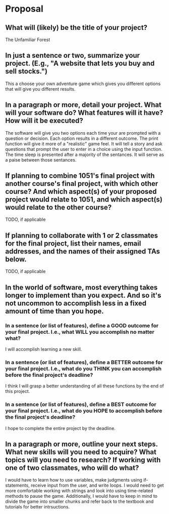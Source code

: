 # Proposal

## What will (likely) be the title of your project?

The Unfamiliar Forest

## In just a sentence or two, summarize your project. (E.g., "A website that lets you buy and sell stocks.")

This a choose your own adventure game which gives you different options that will give you different results.

## In a paragraph or more, detail your project. What will your software do? What features will it have? How will it be executed?

The software will give you two options each time your are prompted with a question or decision. Each option results in a different outcome. The print function will give it more of a "realistic" game feel. It will tell a story and ask questions that prompt the user to enter in a choice using the input function. The time sleep is presented after a majority of the sentances. It will serve as a paise between those sentances.  

## If planning to combine 1051's final project with another course's final project, with which other course? And which aspect(s) of your proposed project would relate to 1051, and which aspect(s) would relate to the other course?

TODO, if applicable

## If planning to collaborate with 1 or 2 classmates for the final project, list their names, email addresses, and the names of their assigned TAs below.

TODO, if applicable

## In the world of software, most everything takes longer to implement than you expect. And so it's not uncommon to accomplish less in a fixed amount of time than you hope.

### In a sentence (or list of features), define a GOOD outcome for your final project. I.e., what WILL you accomplish no matter what?

I will accomplish learning a new skill.

### In a sentence (or list of features), define a BETTER outcome for your final project. I.e., what do you THINK you can accomplish before the final project's deadline?

I think I will grasp a better understanding of all these functions by the end of this project. 

### In a sentence (or list of features), define a BEST outcome for your final project. I.e., what do you HOPE to accomplish before the final project's deadline?

I hope to complete the entire project by the deadline.

## In a paragraph or more, outline your next steps. What new skills will you need to acquire? What topics will you need to research? If working with one of two classmates, who will do what?

I would have to learn how to use variables, make judgments using if-statements, receive input from the user, and write loops. I would need to get more comfortable working with strings and look into using time-related methods to pause the game. Additionally, I would have to keep in mind to divide the game into smaller chunks and refer back to the textbook and tutorials for better intrsuctions. 
